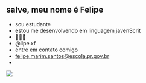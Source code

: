 ## salve, meu nome é Felipe 
- sou estudante
- estou me desenvolvendo em linguagem javenScrit
- 🎲🎰💸
- @lipe.xf
- entre em contato comigo
- felipe.marim.santos@escola.pr.gov.br
- 
![](https://media1.tenor.com/m/2QUqNbkWUvkAAAAC/marvel-marvel-super-war.gif)
